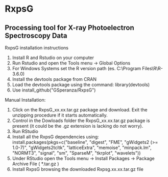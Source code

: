 # RxpsG
Processing tool for X-ray Photoelectron Spectroscopy Data
---------------------------------------------------------

RxpsG installation instructions
1) Install R and Rstudio on your computer
2) Run Rstudio and open the Tools menu -> Global Options
3) For Windows Systems set the R version path (es. C:\Program Files\R\R-3.6.0)
4) Install the devtools package from CRAN
5) Load the devtools package using the command: library(devtools)
6) Use install_github("GSperanza/RxpsG")

Manual Installation:
1) Click on the RxpsG_xx.xx.tar.gz package and download. Exit the unzipping procedure if it starts automatically.
2) Control in the Dowloads folder the RxpsG_xx.xx.tar.gz package is present (it could be the .gz extension is lacking do not worry).
3) Run RStudio
4) Install all the RxpsG dependencies using:
   install.packages(pkgs=c("baseline", "digest", "FME", "gWidgets2 (>= 1.0-7)", "gWidgets2tcltk",
                    "latticeExtra", "memoise", "minpack.lm", "NORMT3", "signal", "sm", "SparseM",
                    "tkrplot", "wavelets"))
5) Under RStudio open the Tools menu -> Install Packages -> Package Archive File ( *.tar.gz )
6) Install RxpsG browsing the downloaded Rxpsg.xx.xx.tar.gz file 
